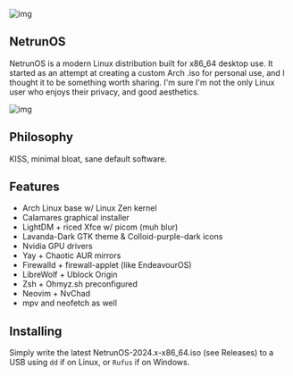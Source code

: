 ![img](https://files.catbox.moe/urhr7j.png)
## NetrunOS
NetrunOS is a modern Linux distribution built for x86_64 desktop use. It started as an attempt at creating a custom Arch .iso for personal use, and I thought it to be something worth sharing. I'm sure I'm not the only Linux user who enjoys their privacy, and good aesthetics.

![img](https://files.catbox.moe/59r0nl.png)

## Philosophy
KISS, minimal bloat, sane default software.

## Features
- Arch Linux base w/ Linux Zen kernel
- Calamares graphical installer
- LightDM + riced Xfce w/ picom (muh blur)
- Lavanda-Dark GTK theme & Colloid-purple-dark icons
- Nvidia GPU drivers
- Yay + Chaotic AUR mirrors
- Firewalld + firewall-applet (like EndeavourOS)
- LibreWolf + Ublock Origin
- Zsh + Ohmyz.sh preconfigured
- Neovim + NvChad
- mpv and neofetch as well

## Installing
Simply write the latest NetrunOS-2024.x-x86_64.iso (see Releases) to a USB using ```dd``` if on Linux, or ```Rufus``` if on Windows.

